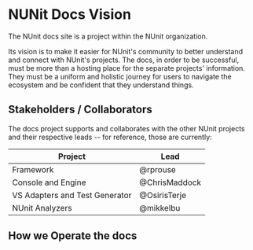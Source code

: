 # NUNit Docs Vision

The NUnit docs site is a project within the NUnit organization.

Its vision is to make it easier for NUnit's community to better understand and connect with NUnit's projects. The docs, in order to be successful, must be more than a hosting place for the separate projects' information. They must be a uniform and holistic journey for users to navigate the ecosystem and be confident that they understand things.

## Stakeholders / Collaborators

The docs project supports and collaborates with the other NUnit projects and their respective leads -- for reference, those are currently:

| Project | Lead |
| ------- | ---- |
| Framework | @rprouse|
| Console and Engine | @ChrisMaddock |
| VS Adapters and Test Generator| @OsirisTerje|
| NUnit Analyzers| @mikkelbu |

## How we Operate the docs

